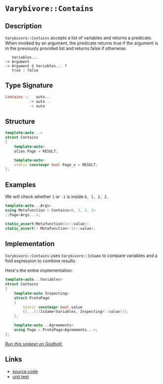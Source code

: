 <!-- Copyright 2024 Feng Mofan
SPDX-License-Identifier: Apache-2.0 -->

# `Varybivore::Contains`

## Description

`Varybivore::Contains` accepts a list of variables and returns a predicate.
When invoked by an argument, the predicate returns true if the argument is in the previously provided list and returns false if otherwise.

<pre><code>   Variables...
-> Argument
-> Argument &in; Variables... ?
   true : false</code></pre>

## Type Signature

```Haskell
Contains ::   auto...
           -> auto...
           -> auto
```

## Structure

```C++
template<auto...>
struct Contains
{
    template<auto>
    alias Page = RESULT;

    template<auto>
    static constexpr bool Page_v = RESULT;
};
```

## Examples

We will check whether `1` or `-1`  is inside `0, 1, 2, 2`.

```C++
template<auto...Args>
using Metafunction = Contains<0, 1, 2, 2>
::Page<Args...>;

static_assert(Metafunction<1>::value);
static_assert(! Metafunction<-1>::value);
```

## Implementation

`Varybivore::Contains` uses `Varybivore::IsSame` to compare variables and a fold expression to combine results.

Here's the entire implementation:

```C++
template<auto...Variables>
struct Contains
{
    template<auto Inspecting>
    struct ProtoPage
    {   
        static constexpr bool value 
        {(...||(IsSame<Variables, Inspecting>::value))};
    };

    template<auto...Agreements>
    using Page = ProtoPage<Agreements...>;
};
```

[*Run this snippet on Godbolt.*](https://godbolt.org/#z:OYLghAFBqd5QCxAYwPYBMCmBRdBLAF1QCcAaPECAMzwBtMA7AQwFtMQByARg9KtQYEAysib0QXACx8BBAKoBnTAAUAHpwAMvAFYTStJg1DIApACYAQuYukl9ZATwDKjdAGFUtAK4sGISVykrgAyeAyYAHI%2BAEaYxCAAnKQADqgKhE4MHt6%2B/oGp6Y4CoeFRLLHxSXaYDplCBEzEBNk%2BfgG2mPZFDPWNBCWRMXGJtg1NLbntCmP9YYPlwwkAlLaoXsTI7BzmAMxhyN5YANQmO24EAJ7JmAD6BMRMhAqn2CYaAIJv7wSYLMkGP1ObiYXiIpCOIKILy%2B02IXgcRwAkgohKxMF8TAB2CxHaZMRzII5oBjTTCqZLEI7RVCeI4ANzEXkwJ2xVDESixABFTjiuTyMR8fn8AeizpDUEcAGqNPBMaL0aEfWHwghIlFooHS4iy%2BWYcFanUKnavD5YnF4glEgSk8mU6m0hneZlm%2B5Mvk7XmY7kegXfX7/fGi4Gg1AAOnDBrl9GexphroRHkEjxJGOxXyOGaOQoDgLFIaRJOutSMivemdx8dVymIqCIyiYwHRH3LZsz6fLmYteEJxJtFKpNNo9MZzubHYzZog4dDWLcs4gyNRbE1MqjmAU4MRhZqjhLxpAIEdTKWS3dVjHE69/NNF6z/pFQPF0/ewGImF%2BjAIMZNZczXnSRhHPWjYnDsnJATWdYNkGL5vh%2BggKNO0I%2BqaV4oZ8HwAPQAFS4Xh%2BGYV8OG4QAKtgQgkXhhFYfhtHYdRGGfGYewMAcXjHECxKbMkX6ll82YPnmRDPsQwDfl8/5hMARwALKYA0VBeKx3SgeBiYNGEMZuBo4KBEcZjgmYpYHsBMGiYh4bIeejFdsgNxMAoShNBAckKUptQCECXAvAeR6YKe6G2fZjlxAQEBgGAsnyUwinKZkQIALTefuh4jgFFgcCstCcAArLwfgcFopCoJwc6WNYuJrBszrMTwpAEJomUrAA1iAOWSKGGgBJiOwaDlGhmAAbINZgAByjfonCSLwLASBoOkFUVJUcLwCggDpDWFZlpBwLAMCICAawEMkoLkJQaB/HQcQRGinCqKNg0JYNkhHMAyCElIoZmLwmD4EQ2roHo/CCCIYjsFIMiCIoKjqFtpC6IEADuDzJJwPBZbl%2BWNcVnAAPKgidqqoFQRz3Y9z2ve9RyfWYRwQB4l30JSuxcEsvCbVoKwQEgF3JFdZAUBAvP8yAwBSAZNC0D8xBrRA0TY9EYSNBcaO8IrzDEBcuPRNoO6q6QF1sIIuMMLQKtw1g0ReMAwK0LQa3cLwWAsIYwDiBbeBvrUdLrtjZI1KCWx1WEPzZXDtB4NEDyax4WDY/ceCzY7pA%2B8Q1JKJyvyuxHRiNSsVAGGJkp4JgiO49cBV1cDwiiOIEPV9DajYwj%2Biuyg1jWPokdrZAKyoDxmQOwl0zoKcnKmOVlhmEtqcA77vcdF0mQuAw7ieK0eghHMZQVHoBQZAIEx%2BPkaQHwwAw78MgTVB5PQzEfeg390vRNBfQzxNf9/r7kn99G/CwfxWAoKqmwJAYw4HlUgi1eDLVJg9J6L03ofQ6rTCAuBCAkBOLVNm9U84rAQJgJgWB4gQBav4HYoYEg7ExJILqZhJCDXmjlQaSQw7TVILNHYXBQyDS4INUaCRRp8PalwHKVDBpQOxstVa61cFbS5vtbmh0CanUFsLJmN02CcEaCwOkmIEpMCJAYQCXAEihm4UVX6GCAZA1kKDOu0gG5KCbnDXQBlkZMFRo7cBkDoE4w4PjY6oIjjEwhMQXR%2BjDEHFdtTMxFi6YMz5kzLBOwzA4I5ttJR6i4hnSFqgRmwwdF6IStEowpiuA6UltLWW8s4bq2Vvrepmtta6wcPrQ2n4TZm2xpba2tt7b62dtnLYRV8Be0cD7B2ljVABx%2BPrEOnRsYRyjsrWOIz2baiTnVVO6dMCZxdkYHOoB5F8ELgoYupdy6MH1tXex4NHGyEbrDIqbjW65wnlYSwXdog91IcVAe1pODDwIKPMCHzrDTxgbPPAWBflAM6DuZeEBXAP0CFvUo7896n26KilI2LMj/13tfBFt8X7NG/sfReiKBBksJVfUYfRcV4lftvTFrNVjrFAeysOvipGcDCREgxRiYmmPMZ1Om6D/opNZuzPBpACFEOGH8thM0QA7DMV1TEYjMQ9UkPQ56gQ/HSNsLIjJCj4BKKOoTXJ2TiCaK2DoimLAFB0kJHSUVIppg/T%2BiQGFtiQa13uZDeQzjnk6DVaQDxXj0aTQgVjOGy1AmExCSTR1L1nWuvpB6wM0wEn5KSXEFJOx0l5x2jzfN/MbUVqZoeZAyRkg3HdQkG4nqCD2XCc9PgdBqmUFqUVJp5s6oDpaXrZOHTjam3NqMzAVsbZiAGcnIZhz1mkDGYiyZfsZnIEDvMwQizw6R2jhcNZ8dNn6x2WkPZWdDlSVLQXBs5yS5lwrjcuxgaJAPKhqG5uEbjHGA7l85ZcL/ndAdphEe7dJ4WEhcVaFsL4DwqXs4ZFq9cXovmESvFhRMi4v3t0OlH8qWkq/jkSlT86gzAI4/EjG9f4soxQAsBHLqpMZ5fGpa/K01HAzW67NPxc1oJ9czbBsr5H4MIcQyg4D2GzTMGYnYOwcr9QCPNBTmJ%2BGSITZwGRG05WtUkDlShOVRpDQSJIBIPVqFcB2LGnY7GYHabkZzcB31NMcZWk5pqKc4jpGcJIIAA%3D%3D)

## Links

- [source code](../../../../conceptrodon/descend/varybivore/contains.hpp)
- [unit test](../../../../tests/unit/metafunctions/varybivore/contains.test.hpp)
